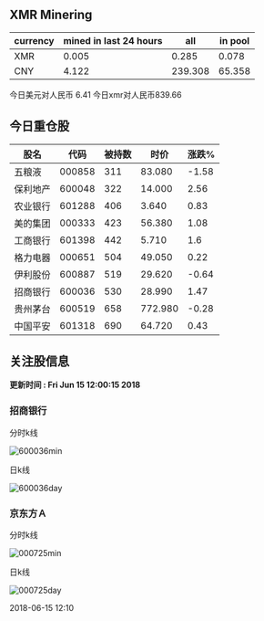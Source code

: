 ## XMR Minering

|currency|mined in last 24 hours|all|in pool|
|---|---|---|---|
|XMR|0.005|0.285|0.078|
|CNY|4.122|239.308|65.358|

今日美元对人民币 6.41	今日xmr对人民币839.66


## 今日重仓股 

|股名|代码|被持数|时价|涨跌%|
|---|---|---|---|---|
|五粮液|000858|311|83.080|-1.58|
|保利地产|600048|322|14.000|2.56|
|农业银行|601288|406|3.640|0.83|
|美的集团|000333|423|56.380|1.08|
|工商银行|601398|442|5.710|1.6|
|格力电器|000651|504|49.050|0.22|
|伊利股份|600887|519|29.620|-0.64|
|招商银行|600036|530|28.990|1.47|
|贵州茅台|600519|658|772.980|-0.28|
|中国平安|601318|690|64.720|0.43|

## 关注股信息
**更新时间 : Fri Jun 15 12:00:15 2018**
### 招商银行 
分时k线

![600036min](http://image.sinajs.cn/newchart/min/n/sh600036.gif)

日k线

![600036day](http://image.sinajs.cn/newchart/daily/n/sh600036.gif)

### 京东方Ａ 
分时k线

![000725min](http://image.sinajs.cn/newchart/min/n/sz000725.gif)

日k线

![000725day](http://image.sinajs.cn/newchart/daily/n/sz000725.gif)

2018-06-15 12:10